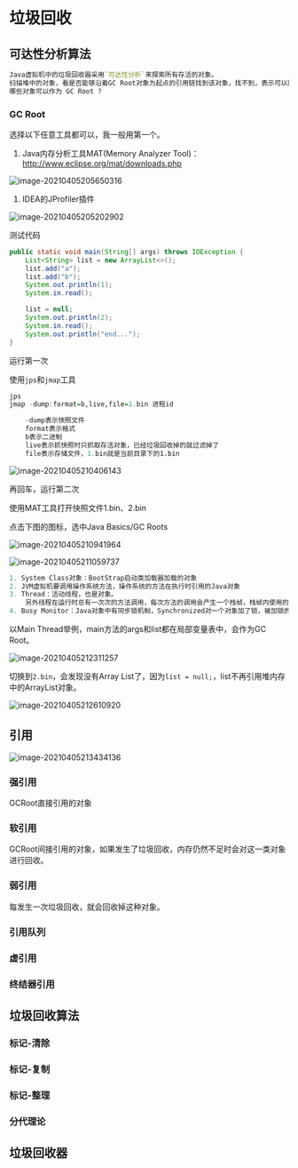 # 垃圾回收

## 可达性分析算法

```r
Java虚拟机中的垃圾回收器采用`可达性分析`来探索所有存活的对象。
扫描堆中的对象，看是否能够沿着GC Root对象为起点的引用链找到该对象，找不到，表示可以回收。
哪些对象可以作为 GC Root ?
```

### GC Root

选择以下任意工具都可以，我一般用第一个。

1. Java内存分析工具MAT(Memory Analyzer Tool)：http://www.eclipse.org/mat/downloads.php

![image-20210405205650316](images/image-20210405205650316.png)

1. IDEA的JProfiler插件

![image-20210405205202902](images/image-20210405205202902.png)

测试代码

```java
public static void main(String[] args) throws IOException {
    List<String> list = new ArrayList<>();
    list.add("a");
    list.add("b");
    System.out.println(1);
    System.in.read();

    list = null;
    System.out.println(2);
    System.in.read();
    System.out.println("end...");
}
```

运行第一次

使用`jps`和`jmap`工具

```r
jps
jmap -dump:format=b,live,file=1.bin	进程id

	-dump表示快照文件
    format表示格式
    b表示二进制
    live表示抓快照时只抓取存活对象，已经垃圾回收掉的就过滤掉了
    file表示存储文件，1.bin就是当前目录下的1.bin
```

![image-20210405210406143](images/image-20210405210406143.png)

再回车，运行第二次

使用MAT工具打开快照文件1.bin、2.bin

点击下图的图标，选中Java Basics/GC Roots

![image-20210405210941964](images/image-20210405210941964.png)

![image-20210405211059737](images/image-20210405211059737.png)

```r
1. System Class对象：BootStrap启动类加载器加载的对象
2. JVM虚拟机要调用操作系统方法，操作系统的方法在执行时引用的Java对象
3. Thread：活动线程，也是对象。
	另外线程在运行时总有一次次的方法调用，每次方法的调用会产生一个栈帧，栈帧内使用的东西可以作为GC Root。如当前活动栈帧的局部变量（引用）
4. Busy Monitor：Java对象中有同步锁机制，Synchronized对一个对象加了锁，被加锁的对象不能当成垃圾。如果被当成垃圾回收掉了，将来就没法解锁。
```

以Main Thread举例，main方法的args和list都在局部变量表中，会作为GC Root。

![image-20210405212311257](images/image-20210405212311257.png)

切换到`2.bin`，会发现没有Array List了，因为`list = null;`，list不再引用堆内存中的ArrayList对象。

![image-20210405212610920](images/image-20210405212610920.png)

## 引用

![image-20210405213434136](images/image-20210405213434136.png)

### 强引用

GCRoot直接引用的对象

### 软引用

GCRoot间接引用的对象，如果发生了垃圾回收，内存仍然不足时会对这一类对象进行回收。

### 弱引用

每发生一次垃圾回收，就会回收掉这种对象。

### 引用队列

### 虚引用

### 终结器引用



## 垃圾回收算法

### 标记-清除

### 标记-复制

### 标记-整理

### 分代理论

## 垃圾回收器

